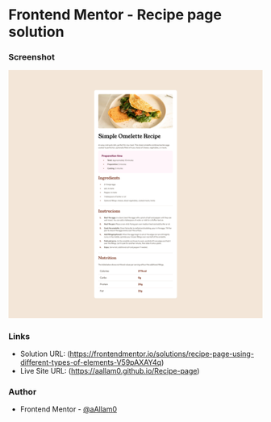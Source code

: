 # Frontend Mentor - Recipe page solution

### Screenshot

![Recipe-page](assets/images/Recipe-page.png)

### Links

- Solution URL: (https://frontendmentor.io/solutions/recipe-page-using-different-types-of-elements-V59pAXAY4q)
- Live Site URL: (https://aallam0.github.io/Recipe-page)

### Author

- Frontend Mentor - [@aAllam0](https://www.frontendmentor.io/profile/aAllam0)
